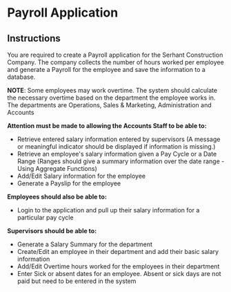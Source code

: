 # Payroll Application

## Instructions

You are required to create a Payroll application for the Serhant Construction Company. The company collects the number of hours worked per employee and generate a Payroll for the employee and save the information to a database.

**NOTE**: Some employees may work overtime. The system should calculate the necessary overtime based on the department the employee works in. The departments are Operations, Sales & Marketing, Administration and Accounts

**Attention must be made to allowing the Accounts Staff to be able to:**

-   Retrieve entered salary information entered by supervisors (A message or meaningful indicator should be displayed if information is missing.)
-   Retrieve an employee's salary information given a Pay Cycle or a Date Range (Ranges should give a summary information over the date range - Using Aggregate Functions)
-   Add/Edit Salary information for the employee
-   Generate a Payslip for the employee

**Employees should also be able to:**

-   Login to the application and pull up their salary information for a particular pay cycle

**Supervisors should be able to:**

-   Generate a Salary Summary for the department
-   Create/Edit an employee in their department and add their basic salary information
-   Add/Edit Overtime hours worked for the employees in their department
-   Enter Sick or absent dates for an employee. Absent or sick days are not paid but need to be entered in the system
